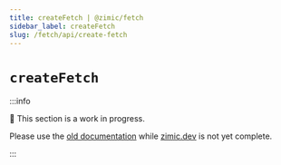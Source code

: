 ```yaml
---
title: createFetch | @zimic/fetch
sidebar_label: createFetch
slug: /fetch/api/create-fetch
---
```


# `createFetch`

:::info

🚧 This section is a work in progress.

Please use the [old documentation](https://github.com/zimicjs/zimic/wiki) while [zimic.dev](https://zimic.dev) is not
yet complete.

:::
